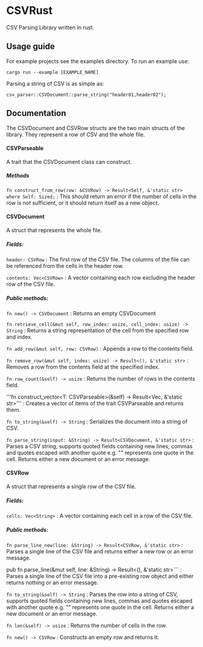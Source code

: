 # CSVRust
CSV Parsing Library written in rust.

## Usage guide
For example projects see the examples directory. To run an example use:
```
cargo run --example [EXAMPLE_NAME]
```

Parsing a string of CSV is as simple as:
```
csv_parser::CSVDocument::parse_string("header01,header02");
```

## Documentation
The CSVDocument and CSVRow structs are the two main structs of the library. They represent a row of CSV and the whole file.
#### CSVParseable
A trait that the CSVDocument class can construct.

##### Methods
```fn construct_from_row(row: &CSVRow) -> Result<Self, &'static str> where Self: Sized;``` : This should return an error if the number of cells in the row is not sufficient, or it should return itself as a new object.

#### CSVDocument
A struct that represents the whole file.

##### Fields:

```header: CSVRow``` : The first row of the CSV file. The columns of the file can be referenced from the cells in the header row.

```contents: Vec<CSVRow>``` : A vector containing each row excluding the header row of the CSV file.

##### Public methods:
```fn new() -> CSVDocument``` : Returns an empty CSVDocument

```fn retrieve_cell(&mut self, row_index: usize, cell_index: usize) -> String``` : Returns a string representation of the cell from the specified row and index.

```fn add_row(&mut self, row: CSVRow)``` : Appends a row to the contents field.

```fn remove_row(&mut self, index: usize) -> Result<(), &'static str>``` : Removes a row from the contents field at the specified index.

```fn row_count(&self) -> usize``` : Returns the number of rows in the contents field.

'''fn construct_vector<T: CSVParseable>(&self) -> Result<Vec<T>, &'static str>''' : Creates a vector of items of the trait CSVParseable and returns them.

```fn to_string(&self) -> String``` : Serializes the document into a string of CSV.

```fn parse_string(input: &String) -> Result<CSVDocument, &'static str>``` : Parses a CSV string, supports quoted fields containing new lines, commas and quotes escaped with another quote e.g. "" represents one quote in the cell. Returns either a new document or an error message.

#### CSVRow
A struct that represents a single row of the CSV file.

##### Fields:

```cells: Vec<String>``` : A vector containing each cell in a row of the CSV file.

##### Public methods:
```fn parse_line_new(line: &String) -> Result<CSVRow, &'static str>``` : Parses a single line of the CSV file and returns either  a new row or an error message.

pub fn parse_line(&mut self, line: &String) -> Result<(), &'static str>``` : Parses a single line of the CSV file into a pre-existing row object and either returns nothing or an error message.

```fn to_string(&self) -> String``` : Parses the row into a string of CSV, supports quoted fields containing new lines, commas and quotes escaped with another quote e.g. "" represents one quote in the cell. Returns either a new document or an error message.

```fn len(&self) -> usize``` : Returns the number of cells in the row.

```fn new() -> CSVRow``` : Constructs an empty row and returns it.
